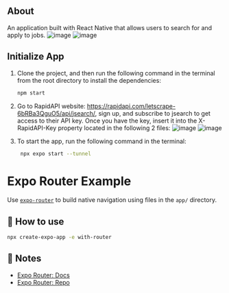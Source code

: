 ## About
An application built with React Native that allows users to search for and apply to jobs.
![image](https://github.com/luualan/search-jobs-mobile-app/assets/59902126/ece3ad58-fe94-4d53-8129-2a135f8020da)
![image](https://github.com/luualan/search-jobs-mobile-app/assets/59902126/8fe8eff0-0bf5-4681-9678-e6124d183efb)


## Initialize App
1. Clone the project, and then run the following command in the terminal from the root directory to install the dependencies:
    ```sh
    npm start
    ```
 
3. Go to RapidAPI website: https://rapidapi.com/letscrape-6bRBa3QguO5/api/jsearch/, sign up, and subscribe to jsearch to get access to their API key. Once you have the key, insert it into the X-RapidAPI-Key property located in the following 2 files: 
![image](https://github.com/luualan/search-jobs-mobile-app/assets/59902126/ab53bca3-9ca9-4ca4-b1a0-7807bcebdf3c)
![image](https://github.com/luualan/search-jobs-mobile-app/assets/59902126/b11b4217-bae9-40e5-b56b-06acbed76226)

4. To start the app, run the following command in the terminal:
   ```sh
    npx expo start --tunnel
    ```
   
# Expo Router Example
Use [`expo-router`](https://expo.github.io/router) to build native navigation using files in the `app/` directory.

## 🚀 How to use

```sh
npx create-expo-app -e with-router
```

## 📝 Notes

- [Expo Router: Docs](https://expo.github.io/router)
- [Expo Router: Repo](https://github.com/expo/router)
